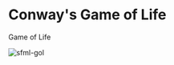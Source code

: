 # Conway's Game of Life
 Game of Life

![sfml-gol](https://user-images.githubusercontent.com/36731543/158039192-04c8eb41-8c55-4af7-ae8b-b53560002ad9.gif)
